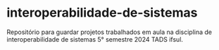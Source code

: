 # interoperabilidade-de-sistemas

Repositório para guardar projetos trabalhados em aula na disciplina de interoperabilidade de sistemas 5° semestre 2024 TADS ifsul.
